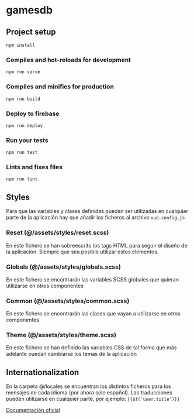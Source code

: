 # gamesdb

## Project setup
```
npm install
```

### Compiles and hot-reloads for development
```
npm run serve
```

### Compiles and minifies for production
```
npm run build
```

### Deploy to firebase
```
npm run deploy
```

### Run your tests
```
npm run test
```

### Lints and fixes files
```
npm run lint
```

## Styles
Para que las variables y clases definidas puedan ser utilizadas en cualquier parte de la aplicación hay que añadir los ficheros al archivo `vue.config.js`

### Reset (@/assets/styles/reset.scss)
En este fichero se han sobreescrito los tags HTML para seguir el diseño de la aplicación. Siempre que sea posible utilizar estos elementos.

### Globals (@/assets/styles/globals.scss)
En este fichero se encontrarán las variables SCSS globales que quieran utilizarse en otros componentes

### Common (@/assets/styles/common.scss)
En este fichero se encontrarán las clases que vayan a utilizarse en otros componentes

### Theme (@/assets/styles/theme.scss)
En este fichero se han definido las variables CSS de tal forma que más adelante puedan cambiarse los temas de la aplicación

## Internationalization
En la carpeta @/locales se encuentran los distintos ficheros para los mensajes de cada idioma (por ahora solo español). Las traducciones pueden utilizarse en cualquier parte, por ejemplo: `{{$t('user.title')}}`

[Documentación oficial](https://kazupon.github.io/vue-i18n/started.html)
